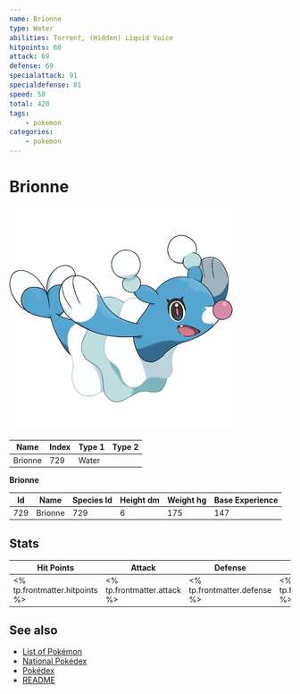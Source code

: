 ```yaml
---
name: Brionne
type: Water
abilities: Torrent, (Hidden) Liquid Voice
hitpoints: 60
attack: 69
defense: 69
specialattack: 91
specialdefense: 81
speed: 50
total: 420
tags:
    - pokemon
categories:
    - pokemon
---
```


# Brionne


![Brionne](images/729.png)

| **Name** | **Index** | **Type 1** | **Type 2** |
|----|----|----|----|
| Brionne | 729 | Water  |  |

**Brionne** 




| **Id** | **Name** | **Species Id** | **Height dm** | **Weight hg** | **Base Experience** |
|--------|----------|----------------|------------|------------|---------------------|
| 729 | Brionne | 729 | 6 | 175 | 147 |



## Stats

| **Hit Points** | **Attack** | **Defense** | **Special Attack** | **Special Defense** | **Speed** | **Total** |
|----------------|------------|-------------|--------------------|---------------------|-----------|-----------|
| <% tp.frontmatter.hitpoints %> | <% tp.frontmatter.attack %> | <% tp.frontmatter.defense %> | <% tp.frontmatter.specialattack %> | <% tp.frontmatter.specialdefense %> | <% tp.frontmatter.speed %> | <% tp.frontmatter.total %> |

## See also

- [List of Pokémon](../pokemon.md)
- [National Pokédex](../national_pokedex.md)
- [Pokédex](../pokedex.md)
- [README](../README.md)
